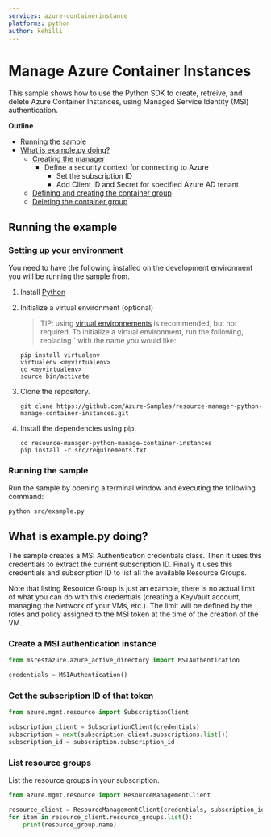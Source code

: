 ```yaml
---
services: azure-containerinstance
platforms: python
author: kehilli
---
```


# Manage Azure Container Instances 

This sample shows how to use the Python SDK to create, retreive, and delete Azure Container Instances, 
using Managed Service Identity (MSI) authentication.

**Outline**

- [Running the sample](#run)
- [What is example.py doing?](#example)
    - [Creating the manager](#create-credentials)
      - Define a security context for connecting to Azure
         - Set the subscription ID
         - Add Client ID and Secret for specified Azure AD tenant
    - [Defining and creating the container group](#create-group)
   - [Deleting the container group](#deleting-group)
<a id="run"></a>
## Running the example

### Setting up your environment
You need to have the following installed on the development environment you will be running the sample from.

1. Install [Python](https://www.python.org/downloads/)

2. Initialize a virtual environment (optional)

   > TIP: using [virtual environnements](https://docs.python.org/3/tutorial/venv.html) is recommended, but not required. To initialize a virtual environment, run the following, replacing `<myvirtualenv> with the name you would like:

    ```
    pip install virtualenv
    virtualenv <myvirtualenv>
    cd <myvirtualenv>
    source bin/activate
    ```

3. Clone the repository.

    ```
    git clone https://github.com/Azure-Samples/resource-manager-python-manage-container-instances.git
    ```

4. Install the dependencies using pip.

    ```
    cd resource-manager-python-manage-container-instances
    pip install -r src/requirements.txt
    ```
### Running the sample

Run the sample by opening a terminal window and executing the following command:

```
python src/example.py
```

<a id="example"></a>
## What is example.py doing?

The sample creates a MSI Authentication credentials class. Then it uses this credentials to
extract the current subscription ID. Finally it uses this credentials and subscription ID
to list all the available Resource Groups.

Note that listing Resource Group is just an example, there is no actual limit of what you can do with this 
credentials (creating a KeyVault account, managing the Network of your VMs, etc.). The limit
will be defined by the roles and policy assigned to the MSI token at the time of the creation of the VM.

<a id="create-credentials"></a>
### Create a MSI authentication instance

```python
from msrestazure.azure_active_directory import MSIAuthentication

credentials = MSIAuthentication()
```

<a id="subscription_id"></a>
### Get the subscription ID of that token

```python
from azure.mgmt.resource import SubscriptionClient

subscription_client = SubscriptionClient(credentials)
subscription = next(subscription_client.subscriptions.list())
subscription_id = subscription.subscription_id
```

<a id="list-groups"></a>
### List resource groups

List the resource groups in your subscription.

```python
from azure.mgmt.resource import ResourceManagementClient

resource_client = ResourceManagementClient(credentials, subscription_id)
for item in resource_client.resource_groups.list():
    print(resource_group.name)
```
